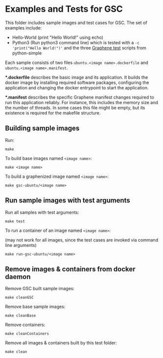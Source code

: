 # Examples and Tests for GSC

This folder includes sample images and test cases for GSC. The set of examples include:

* Hello-World (print "Hello World!" using echo)
* Python3 (Run python3 command line) which is tested with a `-c 'print("Hello World!")'` and the
  three [Graphene test](https://github.com/oscarlab/graphene-tests) scripts  from python-simple

Each sample consists of two files `ubuntu.<image name>.dockerfile` and `ubuntu.<image name>.manifest`.

**\*.dockerfile** describes the basic image and its application. It builds the docker image by installing required software packages, configuring the application and changing the docker entrypoint to start the application.

**\*.manifest** describes the specific Graphene manifest changes required to run this application reliably. For instance, this includes the memory size and the number of threads. In some cases this file might be empty, but its existence is required for the makefile structure.

## Building sample images

Run:

```
make
```

To build base images named `<image name>`:

```
make <image name>
```

To build a graphenized image named `<image name>`:

```
make gsc-ubuntu/<image name>
```

## Run sample images with test arguments

Run all samples with test arguments:

```
make test
```

To run a container of an image named `<image name>`:

(may not work for all images, since the test cases are invoked via command line arguments)

```
make run-gsc-ubuntu/<image name>
```

## Remove images & containers from docker daemon

Remove GSC built sample images:

```
make cleanGSC
```

Remove base sample images:

```
make cleanBase
```

Remove containers:

```
make cleanContainers
```

Remove all images & containers built by this test folder:

```
make clean
```